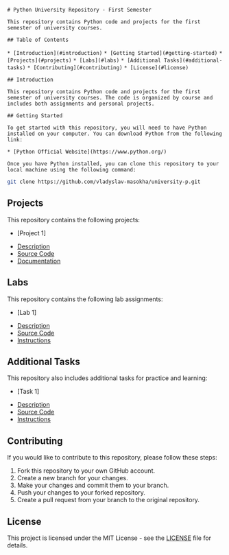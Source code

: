 `# Python University Repository - First Semester`

`This repository contains Python code and projects for the first semester of university courses.`

`## Table of Contents`

`* [Introduction](#introduction)`
`* [Getting Started](#getting-started)`
`* [Projects](#projects)`
`* [Labs](#labs)`
`* [Additional Tasks](#additional-tasks)`
`* [Contributing](#contributing)`
`* [License](#license)`

`## Introduction`

`This repository contains Python code and projects for the first semester of university courses. The code is organized by course and includes both assignments and personal projects.`

`## Getting Started`

`To get started with this repository, you will need to have Python installed on your computer. You can download Python from the following link:`

`* [Python Official Website](https://www.python.org/)`

`Once you have Python installed, you can clone this repository to your local machine using the following command:`

```bash
git clone https://github.com/vladyslav-masokha/university-p.git
```

## Projects

This repository contains the following projects:

- [Project 1]

* [Description](project1)
* [Source Code](project1/src)
* [Documentation](project1/docs)

## Labs

This repository contains the following lab assignments:

- [Lab 1]

* [Description](lab1)
* [Source Code](lab1/src)
* [Instructions](lab1/instructions.md)

## Additional Tasks

This repository also includes additional tasks for practice and learning:

- [Task 1]

* [Description](additional/task1)
* [Source Code](additional/task1/src)
* [Instructions](additional/task1/instructions.md)

## Contributing

If you would like to contribute to this repository, please follow these steps:

1. Fork this repository to your own GitHub account.
2. Create a new branch for your changes.
3. Make your changes and commit them to your branch.
4. Push your changes to your forked repository.
5. Create a pull request from your branch to the original repository.

## License

This project is licensed under the MIT License - see the [LICENSE](LICENSE) file for details.
